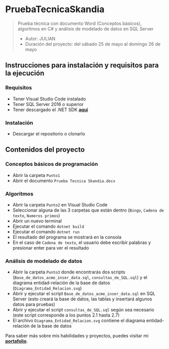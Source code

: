 # PruebaTecnicaSkandia
> Prueba técnica con documento Word (Conceptos básicos), algoritmos en C# y análisis de modelado de datos en SQL Server
> - Autor: JULIAN
> - Duración del proyecto: del sábado 25 de mayo al domingo 26 de mayo

## Instrucciones para instalación y requisitos para la ejecución

### Requisitos
* Tener Visual Studio Code instalado
* Tener SQL Server 2016 o superior
* Tener descargado el .NET SDK [**aquí**](https://dotnet.microsoft.com/en-us/download)

### Instalación
* Descargar el repositorio o clonarlo

## Contenidos del proyecto

### Conceptos básicos de programación
* Abrir la carpeta `Punto1`
* Abrir el documento `Prueba Tecnica Skandia.docx`

### Algoritmos
* Abrir la carpeta `Punto2` en Visual Studio Code
* Seleccionar alguna de las 3 carpetas que están dentro (`Bingo`, `Cadena de texto`, `Numeros primos`)
* Abrir un nuevo terminal
* Ejecutar el comando `dotnet build`
* Ejecutar el comando `dotnet run`
* El resultado del programa se mostrará en la consola
* En el caso de `Cadena de texto`, el usuario debe escribir palabras y presionar enter para ver el resultado

### Análisis de modelado de datos
* Abrir la carpeta `Punto3` donde encontrarás dos scripts (`Base_de_datos_acme_inser_data.sql`, `consultas_de_SQL.sql`) y el diagrama entidad-relación de la base de datos (`Diagrama_Entidad_Relacion.svg`)
* Abrir y ejecutar el script `Base_de_datos_acme_inser_data.sql` en SQL Server (esto creará la base de datos, las tablas y insertará algunos datos para pruebas)
* Abrir y ejecutar el script `consultas_de_SQL.sql` según sea necesario (este script corresponde a los puntos 2.1 hasta 2.7)
* El archivo `Diagrama_Entidad_Relacion.svg` contiene el diagrama entidad-relación de la base de datos

Para saber más sobre mis habilidades y proyectos, puedes visitar mi [**portafolio**](https://julianrodriguezportfolio.netlify.app/ "portafolio").
